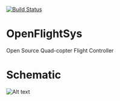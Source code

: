 [![Build Status](https://travis-ci.org/mcprakash/OpenFlightSys.png)](https://travis-ci.org/mcprakash/OpenFlightSys)

# OpenFlightSys
Open Source Quad-copter Flight Controller

# Schematic
![Alt text](https://s6.postimg.org/o7rhe3f9t/IMG_20161212_185904.jpg)
